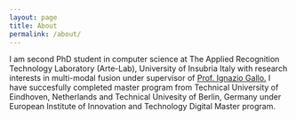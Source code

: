 ```yaml
---
layout: page
title: About
permalink: /about/
---
```

I am second PhD student in computer science at The Applied Recognition Technology Laboratory (Arte-Lab), University of Insubria Italy with research interests in multi-modal fusion under supervisor of <a href='http://www.dicom.uninsubria.it/~ignazio.gallo/'>Prof. Ignazio Gallo.</a>
I have succesfully completed master program from Technical University of Eindhoven, Netherlands and Technical Univesity of Berlin, Germany under European Institute of Innovation and Technology Digital Master program.
